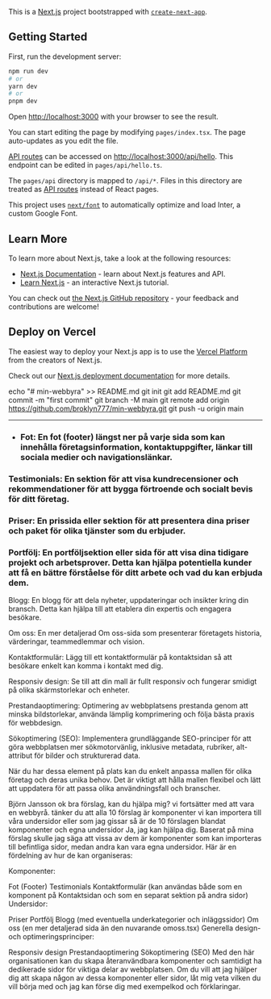 This is a [Next.js](https://nextjs.org/) project bootstrapped with [`create-next-app`](https://github.com/vercel/next.js/tree/canary/packages/create-next-app).

## Getting Started

First, run the development server:

```bash
npm run dev
# or
yarn dev
# or
pnpm dev
```

Open [http://localhost:3000](http://localhost:3000) with your browser to see the result.

You can start editing the page by modifying `pages/index.tsx`. The page auto-updates as you edit the file.

[API routes](https://nextjs.org/docs/api-routes/introduction) can be accessed on [http://localhost:3000/api/hello](http://localhost:3000/api/hello). This endpoint can be edited in `pages/api/hello.ts`.

The `pages/api` directory is mapped to `/api/*`. Files in this directory are treated as [API routes](https://nextjs.org/docs/api-routes/introduction) instead of React pages.

This project uses [`next/font`](https://nextjs.org/docs/basic-features/font-optimization) to automatically optimize and load Inter, a custom Google Font.

## Learn More

To learn more about Next.js, take a look at the following resources:

- [Next.js Documentation](https://nextjs.org/docs) - learn about Next.js features and API.
- [Learn Next.js](https://nextjs.org/learn) - an interactive Next.js tutorial.

You can check out [the Next.js GitHub repository](https://github.com/vercel/next.js/) - your feedback and contributions are welcome!

## Deploy on Vercel

The easiest way to deploy your Next.js app is to use the [Vercel Platform](https://vercel.com/new?utm_medium=default-template&filter=next.js&utm_source=create-next-app&utm_campaign=create-next-app-readme) from the creators of Next.js.

Check out our [Next.js deployment documentation](https://nextjs.org/docs/deployment) for more details.


echo "# min-webbyra" >> README.md
git init
git add README.md
git commit -m "first commit"
git branch -M main
git remote add origin https://github.com/broklyn777/min-webbyra.git
git push -u origin main


-------------------------------------------------------------
- ### Fot: En fot (footer) längst ner på varje sida som kan innehålla företagsinformation, kontaktuppgifter, länkar till sociala medier och navigationslänkar.

### Testimonials: En sektion för att visa kundrecensioner och rekommendationer för att bygga förtroende och socialt bevis för ditt företag.

### Priser: En prissida eller sektion för att presentera dina priser och paket för olika tjänster som du erbjuder.

### Portfölj: En portföljsektion eller sida för att visa dina tidigare projekt och arbetsprover. Detta kan hjälpa potentiella kunder att få en bättre förståelse för ditt arbete och vad du kan erbjuda dem.

Blogg: En blogg för att dela nyheter, uppdateringar och insikter kring din bransch. Detta kan hjälpa till att etablera din expertis och engagera besökare.

Om oss: En mer detaljerad Om oss-sida som presenterar företagets historia, värderingar, teammedlemmar och vision.

Kontaktformulär: Lägg till ett kontaktformulär på kontaktsidan så att besökare enkelt kan komma i kontakt med dig.

Responsiv design: Se till att din mall är fullt responsiv och fungerar smidigt på olika skärmstorlekar och enheter.

Prestandaoptimering: Optimering av webbplatsens prestanda genom att minska bildstorlekar, använda lämplig komprimering och följa bästa praxis för webbdesign.

Sökoptimering (SEO): Implementera grundläggande SEO-principer för att göra webbplatsen mer sökmotorvänlig, inklusive metadata, rubriker, alt-attribut för bilder och strukturerad data.

När du har dessa element på plats kan du enkelt anpassa mallen för olika företag och deras unika behov. Det är viktigt att hålla mallen flexibel och lätt att uppdatera för att passa olika användningsfall och branscher.




Björn Jansson
ok bra förslag, kan du hjälpa mig? vi fortsätter med att vara en webbyrå.  tänker du att alla 10 förslag är komponenter vi kan importera till våra undersidor eller som jag gissar så är de 10 förslagen blandat komponenter och egna undersidor
Ja, jag kan hjälpa dig. Baserat på mina förslag skulle jag säga att vissa av dem är komponenter som kan importeras till befintliga sidor, medan andra kan vara egna undersidor. Här är en fördelning av hur de kan organiseras:

Komponenter:

Fot (Footer)
Testimonials
Kontaktformulär (kan användas både som en komponent på Kontaktsidan och som en separat sektion på andra sidor)
Undersidor:

Priser
Portfölj
Blogg (med eventuella underkategorier och inläggssidor)
Om oss (en mer detaljerad sida än den nuvarande omoss.tsx)
Generella design- och optimeringsprinciper:

Responsiv design
Prestandaoptimering
Sökoptimering (SEO)
Med den här organisationen kan du skapa återanvändbara komponenter och samtidigt ha dedikerade sidor för viktiga delar av webbplatsen. Om du vill att jag hjälper dig att skapa någon av dessa komponenter eller sidor, låt mig veta vilken du vill börja med och jag kan förse dig med exempelkod och förklaringar.